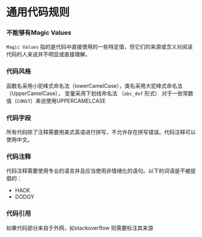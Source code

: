 # 通用代码规则

### 不能够有Magic Values
`Magic Values` 指的是代码中直接使用的一些特定值，但它们的来源或含义对阅读代码的人来说并不明显或直接理解。

### 代码风格
函数名采用小驼峰式命名法（lowerCamelCase），类名采用大驼峰式命名法（UpperCamelCase）， 变量采用下划线命名法 （`abc_def` 形式）
对于一些常数值（`CONST`）来说使用UPPERCAMELCASE

### 代码字段
所有代码除了注释需要用美式英语进行拼写，不允许存在拼写错误。代码注释可以使用中文。

### 代码注释
代码注释需要使用专业的语言并且应当使用非情绪化的语句。以下的词语是不被提倡的：
* HACK
* DODGY

### 代码引用
如果代码部分来自于外网，如stackoverflow 则需要标注其来源